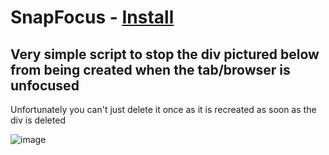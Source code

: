 # SnapFocus - [Install](https://github.com/amukerd/SnapFocus/raw/refs/heads/main/script.user.js)

## Very simple script to stop the div pictured below from being created when the tab/browser is unfocused
Unfortunately you can't just delete it once as it is recreated as soon as the div is deleted

![image](https://github.com/user-attachments/assets/f346e761-99d5-464d-9dec-7c02eeef0331)
